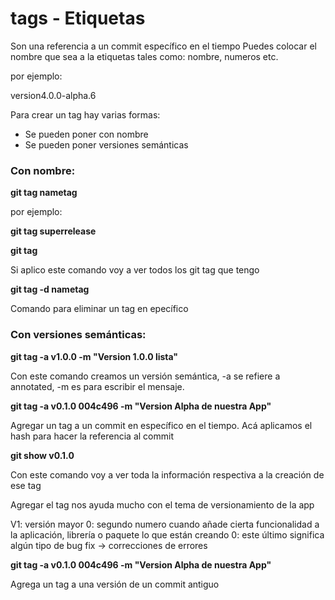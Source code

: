 # tags - Etiquetas

Son una referencia a un commit específico en el tiempo
Puedes colocar el nombre que sea a la etiquetas tales como: nombre, numeros etc.

por ejemplo:

version4.0.0-alpha.6

Para crear un tag hay varias formas:

- Se pueden poner con nombre
- Se pueden poner versiones semánticas

### Con nombre:

**git tag nametag**

por ejemplo:

**git tag superrelease**

**git tag**

Si aplico este comando voy a ver todos los git tag que tengo

**git tag -d nametag**

Comando para eliminar un tag en epecífico

### Con versiones semánticas:

**git tag -a v1.0.0 -m "Version 1.0.0 lista"**

Con este comando creamos un versión semántica, -a se refiere a annotated, -m es para escribir el mensaje.

**git tag -a v0.1.0 004c496 -m "Version Alpha de nuestra App"**

Agregar un tag a un commit en específico en el tiempo. Acá aplicamos el hash para hacer la referencia al commit

**git show v0.1.0**

Con este comando voy a ver toda la información respectiva a la creación de ese tag

Agregar el tag nos ayuda mucho con el tema de versionamiento de la app

V1: versión mayor
0: segundo numero cuando añade cierta funcionalidad a la aplicación, librería o paquete lo que están creando
0: este último significa algún tipo de bug fix -> correcciones de errores

**git tag -a v0.1.0 004c496 -m "Version Alpha de nuestra App"**

Agrega un tag a una versión de un commit antiguo
